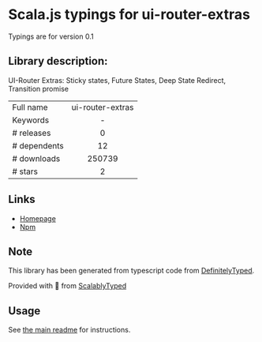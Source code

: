 
# Scala.js typings for ui-router-extras

Typings are for version 0.1

## Library description:
UI-Router Extras: Sticky states, Future States, Deep State Redirect, Transition promise

|                    |                 |
| ------------------ | :-------------: |
| Full name          | ui-router-extras |
| Keywords           | - |
| # releases         | 0 |
| # dependents       | 12 |
| # downloads        | 250739 |
| # stars            | 2 |

## Links
- [Homepage](http://christopherthielen.github.io/ui-router-extras/)
- [Npm](https://www.npmjs.com/package/ui-router-extras)
    


## Note
This library has been generated from typescript code from [DefinitelyTyped](https://definitelytyped.org).

Provided with :purple_heart: from [ScalablyTyped](https://github.com/oyvindberg/ScalablyTyped)

## Usage
See [the main readme](../../readme.md) for instructions.


